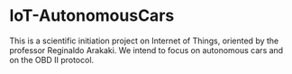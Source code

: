 # IoT-AutonomousCars
This is a scientific initiation project on Internet of Things, oriented by the professor Reginaldo Arakaki. We intend to focus on autonomous cars and on the OBD II protocol.
